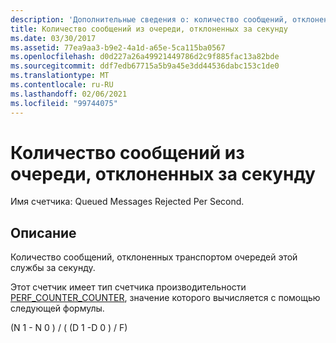 ```yaml
---
description: 'Дополнительные сведения о: количество сообщений, отклоненных в очереди, в секунду'
title: Количество сообщений из очереди, отклоненных за секунду
ms.date: 03/30/2017
ms.assetid: 77ea9aa3-b9e2-4a1d-a65e-5ca115ba0567
ms.openlocfilehash: d0d227a26a49921449786d2c9f885fac13a82bde
ms.sourcegitcommit: ddf7edb67715a5b9a45e3dd44536dabc153c1de0
ms.translationtype: MT
ms.contentlocale: ru-RU
ms.lasthandoff: 02/06/2021
ms.locfileid: "99744075"
---
```

# <a name="queued-rejected-messages-per-second"></a>Количество сообщений из очереди, отклоненных за секунду

Имя счетчика: Queued Messages Rejected Per Second.  
  
## <a name="description"></a>Описание  

 Количество сообщений, отклоненных транспортом очередей этой службы за секунду.  
  
 Этот счетчик имеет тип счетчика производительности [PERF_COUNTER_COUNTER](/previous-versions/windows/it-pro/windows-server-2003/cc740048(v=ws.10)), значение которого вычисляется с помощью следующей формулы.  
  
 (N 1 - N 0 ) / ( (D 1 -D 0 ) / F)
